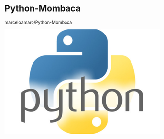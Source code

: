 # Python-Mombaca
marceloamaro/Python-Mombaca

![](https://github.com/marceloamaro/Python-Mombaca/blob/master/python.jpg)
